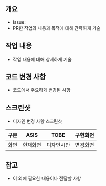 ## 개요
- Issue:
- PR한 작업의 내용과 목적에 대해 간략하게 가술

## 작업 내용
- 작업 내용에 대해 상세하게 기술

## 코드 변경 사항
- 코드에서 주요하게 변경된 사항

## 스크린샷
- 디자인 변경 사항 스크린샷

구분|ASIS|TOBE|구현화면|
|--|--|--|--|
|화면|현재화면|디자인시안|변경화면|

## 참고
- 이 외에 필요한 내용이나 전달할 사항
